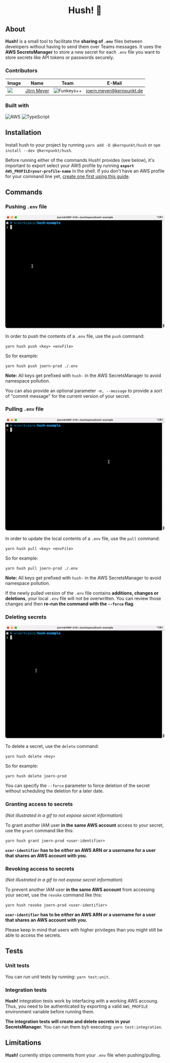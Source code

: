 <div align="center">
    <h1>Hush! 🤫</h1>
</div>

## About

**Hush!** is a small tool to facilitate the **sharing of `.env`** files between developers without having to send them over Teams messages. It uses the **AWS SecretsManager** to store a new secret for each `.env` file you want to store secrets like API tokens or passwords securely.

### Contributors

| Image             | Name                     | Team                       | E-Mail                                       |
| ----------------- | ------------------------ | -------------------------- | -------------------------------------------- |
| ![][joern-avatar] | [Jörn Meyer][joern-link] | ![Funkeys++][logo-funkeys] | [joern.meyer@kernpunkt.de][joern-link-email] |

### Built with

![AWS](https://img.shields.io/badge/AWS-%23FF9900.svg?style=for-the-badge&logo=amazon-aws&logoColor=white) ![TypeScript](https://img.shields.io/badge/typescript-%23007ACC.svg?style=for-the-badge&logo=typescript&logoColor=white)

## Installation

Install hush to your project by running `yarn add -D @kernpunkt/hush` or `npm install --dev @kernpunkt/hush`.

Before running either of the commands Hush! provides (see below), it's important to export select your AWS profile by running **`export AWS_PROFILE=your-profile-name`** in the shell. If you don't have an AWS profile for your command line yet, [create one first using this guide](https://gist.github.com/joerncodes/6d96114dbbd84f3acd70a2ddb9f056b1).

## Commands

### Pushing `.env` file

![](/docs/hush-push.gif)

In order to push the contents of a `.env` file, use the `push` command:

`yarn hush push <key> <envFile>`

So for example:

`yarn hush push joern-prod ./.env`

**Note:** All keys get prefixed with `hush-` in the AWS SecretsManager to avoid namespace pollution.

You can also provide an optional parameter `-m, --message` to provide a sort of "commit message" for the current version of your secret.

### Pulling `.env` file

![](/docs/hush-pull.gif)

In order to update the local contents of a `.env` file, use the `pull` command:

`yarn hush pull <key> <envFile>`

So for example:

`yarn hush pull joern-prod ./.env`

**Note:** All keys get prefixed with `hush-` in the AWS SecretsManager to avoid namespace pollution.

If the newly pulled version of the `.env` file contains **additions, changes or deletions**, your local `.env` file will not be overwritten. You can review those changes and then **re-run the command with the `--force` flag**.

### Deleting secrets

![](/docs/hush-delete.gif)

To delete a secret, use the `delete` command:

`yarn hush delete <key>`

So for example:

`yarn hush delete joern-prod`

You can specify the `--force` parameter to force deletion of the secret without scheduling the deletion for a later date.

### Granting access to secrets

(_Not illustrated in a gif to not expose secret information_)

To grant another IAM user **in the same AWS account** access to your secret, use the `grant` command like this:

`yarn hush grant joern-prod <user-identifier>`

**`user-identifier` has to be _either_ an AWS ARN _or_ a username for a user that shares an AWS account with you.**

### Revoking access to secrets

(_Not illustrated in a gif to not expose secret information_)

To prevent another IAM user **in the same AWS account** from accessing your secret, use the `revoke` command like this:

`yarn hush revoke joern-prod <user-identifier>`

**`user-identifier` has to be _either_ an AWS ARN _or_ a username for a user that shares an AWS account with you.**

Please keep in mind that users with higher privileges than you might still be able to access the secrets.

## Tests

### Unit tests

You can run unit tests by running: `yarn test:unit`.

### Integration tests

**Hush!** integration tests work by interfacing with a working AWS accoung. Thus, you need to be authenticated by exporting a valid `AWS_PROFILE` environment variable before running them.

**The integration tests will create and delete secrets in your SecretsManager.** You can run them byh executing: `yarn test:integration`.

## Limitations

**Hush!** currently strips comments from your `.env` file when pushing/pulling.

[joern-avatar]: https://joern.url.lol/avatar-100-round
[joern-link]: https://joern.url.lol/🧑‍💻
[joern-link-email]: mailto:joern.meyer@kernpunkt.de
[logo-funkeys]: https://res.cloudinary.com/ddux8vytr/image/upload/w_100/v1674478625/kpotkgezxhtytnhsrhlk.jpg
